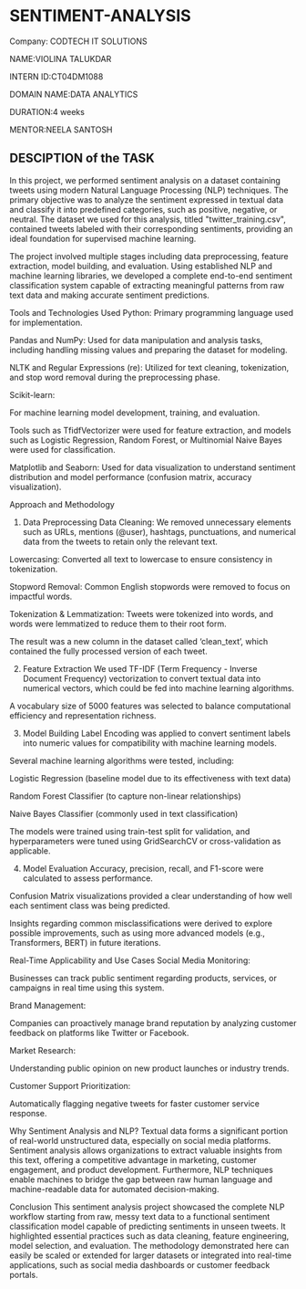 # SENTIMENT-ANALYSIS
Company: CODTECH IT SOLUTIONS

NAME:VIOLINA TALUKDAR

INTERN ID:CT04DM1088

DOMAIN NAME:DATA ANALYTICS

DURATION:4 weeks

MENTOR:NEELA SANTOSH

## DESCIPTION of the TASK ##

In this project, we performed sentiment analysis on a dataset containing tweets using modern Natural Language Processing (NLP) techniques. The primary objective was to analyze the sentiment expressed in textual data and classify it into predefined categories, such as positive, negative, or neutral. The dataset we used for this analysis, titled "twitter_training.csv", contained tweets labeled with their corresponding sentiments, providing an ideal foundation for supervised machine learning.

The project involved multiple stages including data preprocessing, feature extraction, model building, and evaluation. Using established NLP and machine learning libraries, we developed a complete end-to-end sentiment classification system capable of extracting meaningful patterns from raw text data and making accurate sentiment predictions.

Tools and Technologies Used
Python:
Primary programming language used for implementation.

Pandas and NumPy:
Used for data manipulation and analysis tasks, including handling missing values and preparing the dataset for modeling.

NLTK and Regular Expressions (re):
Utilized for text cleaning, tokenization, and stop word removal during the preprocessing phase.

Scikit-learn:

For machine learning model development, training, and evaluation.

Tools such as TfidfVectorizer were used for feature extraction, and models such as Logistic Regression, Random Forest, or Multinomial Naive Bayes were used for classification.

Matplotlib and Seaborn:
Used for data visualization to understand sentiment distribution and model performance (confusion matrix, accuracy visualization).

Approach and Methodology
1. Data Preprocessing
Data Cleaning: We removed unnecessary elements such as URLs, mentions (@user), hashtags, punctuations, and numerical data from the tweets to retain only the relevant text.

Lowercasing: Converted all text to lowercase to ensure consistency in tokenization.

Stopword Removal: Common English stopwords were removed to focus on impactful words.

Tokenization & Lemmatization: Tweets were tokenized into words, and words were lemmatized to reduce them to their root form.

The result was a new column in the dataset called ‘clean_text’, which contained the fully processed version of each tweet.

2. Feature Extraction
We used TF-IDF (Term Frequency - Inverse Document Frequency) vectorization to convert textual data into numerical vectors, which could be fed into machine learning algorithms.

A vocabulary size of 5000 features was selected to balance computational efficiency and representation richness.

3. Model Building
Label Encoding was applied to convert sentiment labels into numeric values for compatibility with machine learning models.

Several machine learning algorithms were tested, including:

Logistic Regression (baseline model due to its effectiveness with text data)

Random Forest Classifier (to capture non-linear relationships)

Naive Bayes Classifier (commonly used in text classification)

The models were trained using train-test split for validation, and hyperparameters were tuned using GridSearchCV or cross-validation as applicable.

4. Model Evaluation
Accuracy, precision, recall, and F1-score were calculated to assess performance.

Confusion Matrix visualizations provided a clear understanding of how well each sentiment class was being predicted.

Insights regarding common misclassifications were derived to explore possible improvements, such as using more advanced models (e.g., Transformers, BERT) in future iterations.

Real-Time Applicability and Use Cases
Social Media Monitoring:

Businesses can track public sentiment regarding products, services, or campaigns in real time using this system.

Brand Management:

Companies can proactively manage brand reputation by analyzing customer feedback on platforms like Twitter or Facebook.

Market Research:

Understanding public opinion on new product launches or industry trends.

Customer Support Prioritization:

Automatically flagging negative tweets for faster customer service response.

Why Sentiment Analysis and NLP?
Textual data forms a significant portion of real-world unstructured data, especially on social media platforms. Sentiment analysis allows organizations to extract valuable insights from this text, offering a competitive advantage in marketing, customer engagement, and product development. Furthermore, NLP techniques enable machines to bridge the gap between raw human language and machine-readable data for automated decision-making.

Conclusion
This sentiment analysis project showcased the complete NLP workflow starting from raw, messy text data to a functional sentiment classification model capable of predicting sentiments in unseen tweets. It highlighted essential practices such as data cleaning, feature engineering, model selection, and evaluation. The methodology demonstrated here can easily be scaled or extended for larger datasets or integrated into real-time applications, such as social media dashboards or customer feedback portals.

